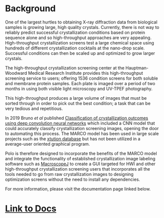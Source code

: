 # Background
One of the largest hurtles to obtaining X-ray diffraction
data from biological samples is growing large, high quality crystals.
Currently, there is not way to reliably predict successful crystallization
conditions based on protein sequence alone and so high-throughput approaches
are very appealing. High-throughput crystallization screens test a large
chemical space using hundreds of different crystallization cocktails at the
nano-drop scale. Successful conditions can then be scaled up and optimized to
grow larger crystals.

The high-throughput crystallization screening center at the Hauptman-Woodward 
Medical Research Institute provides this high-throughput screening service to
users; offering 1536 condition screens for both soluble and membrane protein
samples. Each plate is imaged over a period of two months in using both
visible light microscopy and UV-TPEF photography.

This high-throughput produces a large volume of images that must be
sorted through in order to pick out the best condition; a task that can be
very tedious and repetitious.

In 2019 Bruno *et al* published [Classification of crystallization outcomes using deep convolution neural networks](https://journals.plos.org/plosone/article?id=10.1371/journal.pone.0198883)
which included a CNN model that could accurately classify crystallization screening
images, opening the door to automating this process. The MARCO model has been
used in large scale projects such as the [xtution database](http://xtuition.org/)
but has not been utilized in a average-user oriented graphical program.

Polo is therefore designed to incorporate the benefits of the MARCO model
and integrate the functionality of established crystallization image
labeling software such as [MacroscopeJ](https://hwi.buffalo.edu/wp-content/uploads/2016/11/MsjManual-0_1_1_3.pdf)
to create a GUI targeted for HWI and other high-throughput crystallization screening
users that incorporates all the tools needed to go from raw crystallization images
to designing optimization screens without the need to install any dependencies.

For more information, please visit the documentation page linked below.
# [Link to Docs](https://hauptman-woodward.github.io/Marco_Polo/Marco_Polo/)
